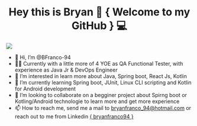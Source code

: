 <div align="center">
  <h1 align="center"> Hey this is Bryan 👋 { Welcome to my GitHub } 💻</h1>
</div>

<a href="#">
  <img src="https://github.com/BFranco-94/BFranco-94/blob/main/Profile/Background%20cover/Banner_BryanFranco.png" />
</a>


- 👋 Hi, I’m @BFranco-94
- 👨‍💼 Currently with a little more of 4 YOE as QA Functional Tester, with experience as Java Jr & DevOps Engineer
- 👀 I’m interested in learn more about Java, Spring boot, React Js, Kotlin
- 🌱 I’m currently learning Spring boot, JUnit, Linux CLI scripting and Kotlin for Android development
- 💞️ I’m looking to collaborate on a begginer project about Spirng boot or Kotling/Android technologie to learn more and get more experience
- 📫 How to reach me, send me a mail to <a href="mailto:bryanfranco_94@hotmail.com">bryanfranco_94@hotmail.com</a>  or reach out to me from Linkedin [{ bryanfranco94 }](https://www.linkedin.com/in/bryanfranco94/)

<!---
BFranco-94/BFranco-94 is a ✨ special ✨ repository because its `README.md` (this file) appears on your GitHub profile.
You can click the Preview link to take a look at your changes.
--->
